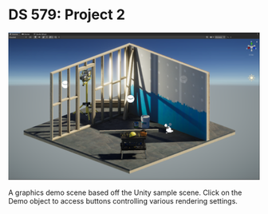 # DS 579: Project 2

![Project 2 image](Images/project2.png)

A graphics demo scene based off the Unity sample scene. Click on the Demo object to access buttons controlling various rendering settings.
